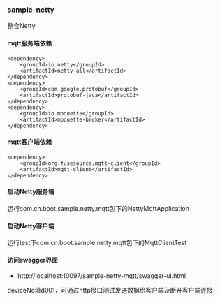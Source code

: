 ### sample-netty
整合Netty

#### mqtt服务端依赖
```
<dependency>
    <groupId>io.netty</groupId>
    <artifactId>netty-all</artifactId>
</dependency>
<dependency>
    <groupId>com.google.protobuf</groupId>
    <artifactId>protobuf-java</artifactId>
</dependency>
<dependency>
    <groupId>io.moquette</groupId>
    <artifactId>moquette-broker</artifactId>
</dependency>
```

#### mqtt客户端依赖
```
<dependency>
    <groupId>org.fusesource.mqtt-client</groupId>
    <artifactId>mqtt-client</artifactId>
</dependency>
```


#### 启动Netty服务端
运行com.cn.boot.sample.netty.mqtt包下的NettyMqttApplication

#### 启动Netty客户端
运行test下com.cn.boot.sample.netty.mqtt包下的MqttClientTest

#### 访问swagger界面
- http://localhost:10097/sample-netty-mqtt/swagger-ui.html

deviceNo填d001，可通过http接口测试发送数据给客户端及断开客户端连接